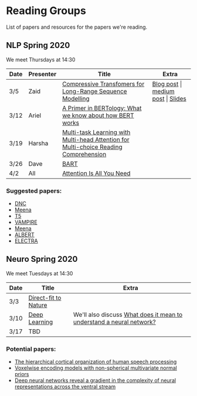 # Reading Groups

List of papers and resources for the papers we're reading.

## NLP Spring 2020

We meet Thursdays at 14:30

| Date | Presenter | Title | Extra |
| ---- | --------- | ----- | ----- |
| 3/5  | Zaid | [Compressive Transfomers for Long-Range Sequence Modelling](https://arxiv.org/abs/1911.05507) | [Blog post](https://deepmind.com/blog/article/A_new_model_and_dataset_for_long-range_memory) \| [medium post](https://medium.com/@mromerocalvo/dissecting-transformer-xl-90963e274bd7) \| [Slides](https://docs.google.com/presentation/d/1hS7LiLS2J1Pnp8vhHxn5IrhabTL02YXDVEMedfDDKxs/)
| 3/12 | Ariel |  [A Primer in BERTology: What we know about how BERT works](https://arxiv.org/pdf/2002.12327.pdf) | |
| 3/19 | Harsha |  [Multi-task Learning with Multi-head Attention for Multi-choice Reading Comprehension](https://arxiv.org/pdf/2003.04992.pdf) | |
| 3/26| Dave | [BART](https://arxiv.org/pdf/1910.13461.pdf) | |
| 4/2| All | [Attention Is All You Need](https://papers.nips.cc/paper/7181-attention-is-all-you-need.pdf) | |

### Suggested papers:
- [DNC](https://www.nature.com/articles/nature20101)
- [Meena](https://arxiv.org/abs/2001.09977)
- [T5](https://arxiv.org/pdf/1910.10683.pdf)
- [VAMPIRE](https://arxiv.org/pdf/1906.02242.pdf)
- [Meena](https://arxiv.org/pdf/2001.09977.pdf)
- [ALBERT](https://arxiv.org/pdf/1909.11942.pdf)
- [ELECTRA](https://openreview.net/pdf?id=r1xMH1BtvB)

## Neuro Spring 2020

We meet Tuesdays at 14:30

| Date | Title | Extra |
| ---- | ----- | ----- |
| 3/3 | [Direct-fit to Nature](https://www.sciencedirect.com/science/article/pii/S089662731931044X) |
| 3/10 | [Deep Learning](https://www.nature.com/articles/nature14539.pdf) | We'll also discuss [What does it mean to understand a neural network?](https://arxiv.org/pdf/1907.06374.pdf) |
| 3/17 | TBD |  |

### Potential papers:
- [The hierarchical cortical organization of human speech processing](https://doi.org/10.1523/jneurosci.3267-16.2017)
- [Voxelwise encoding models with non-spherical multivariate normal priors](https://doi.org/10.1016/j.neuroimage.2019.04.012)
- [Deep neural networks reveal a gradient in the complexity of neural representations across the ventral stream](https://doi.org/10.1523/jneurosci.5023-14.2015)
